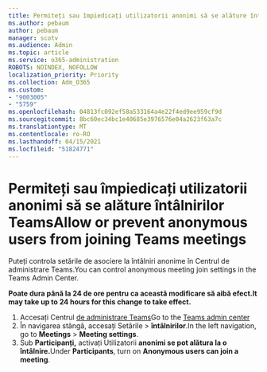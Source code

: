 ```yaml
---
title: Permiteți sau împiedicați utilizatorii anonimi să se alăture întâlnirilor Teams
ms.author: pebaum
author: pebaum
manager: scotv
ms.audience: Admin
ms.topic: article
ms.service: o365-administration
ROBOTS: NOINDEX, NOFOLLOW
localization_priority: Priority
ms.collection: Adm_O365
ms.custom:
- "9003005"
- "5759"
ms.openlocfilehash: 04813fc092ef58a533164a4e22f4ed9ee959cf9d
ms.sourcegitcommit: 8bc60ec34bc1e40685e3976576e04a2623f63a7c
ms.translationtype: MT
ms.contentlocale: ro-RO
ms.lasthandoff: 04/15/2021
ms.locfileid: "51824771"
---
```

# <a name="allow-or-prevent-anonymous-users-from-joining-teams-meetings"></a><span data-ttu-id="bf518-102">Permiteți sau împiedicați utilizatorii anonimi să se alăture întâlnirilor Teams</span><span class="sxs-lookup"><span data-stu-id="bf518-102">Allow or prevent anonymous users from joining Teams meetings</span></span>

<span data-ttu-id="bf518-103">Puteți controla setările de asociere la întâlniri anonime în Centrul de administrare Teams.</span><span class="sxs-lookup"><span data-stu-id="bf518-103">You can control anonymous meeting join settings in the Teams Admin Center.</span></span>

<span data-ttu-id="bf518-104">**Poate dura până la 24 de ore pentru ca această modificare să aibă efect.**</span><span class="sxs-lookup"><span data-stu-id="bf518-104">**It may take up to 24 hours for this change to take effect.**</span></span>

1.  <span data-ttu-id="bf518-105">Accesați Centrul [de administrare Teams](https://admin.teams.microsoft.com)</span><span class="sxs-lookup"><span data-stu-id="bf518-105">Go to the [Teams admin center](https://admin.teams.microsoft.com)</span></span>
2.  <span data-ttu-id="bf518-106">În navigarea stângă, accesați Setările   >   **întâlnirilor**.</span><span class="sxs-lookup"><span data-stu-id="bf518-106">In the left navigation, go to  **Meetings**  >  **Meeting settings**.</span></span>
3.  <span data-ttu-id="bf518-107">Sub **Participanți,** activați Utilizatorii **anonimi se pot alătura la o întâlnire.**</span><span class="sxs-lookup"><span data-stu-id="bf518-107">Under  **Participants**, turn on  **Anonymous users can join a meeting**.</span></span>